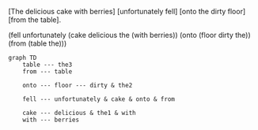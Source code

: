 
[The delicious cake with berries] [unfortunately fell] [onto the dirty floor] [from the table].

(fell unfortunately (cake delicious the (with berries)) (onto (floor dirty the)) (from (table the)))


```mermaid
graph TD
    table --- the3
    from --- table

    onto --- floor --- dirty & the2

    fell --- unfortunately & cake & onto & from
    
    cake --- delicious & the1 & with 
    with --- berries
```

